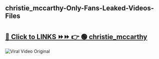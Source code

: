 
 ## christie_mccarthy-Only-Fans-Leaked-Videos-Files

# <h2><a href="https://mediaupload.pro?christie_mccarthy">🔗 Click to LINKS ⏩⏩ 👉 🟢 christie_mccarthy </a></h2>

<a href="https://mediaupload.pro?christie_mccarthy" rel="nofollow" data-target="animated-image.originalLink"><img src="https://i.ibb.co.com/xMMVF88/686577567.gif" alt="Viral Video Original" style="max-width: 100%; display: inline-block;" data-target="animated-image.originalImage"></a>